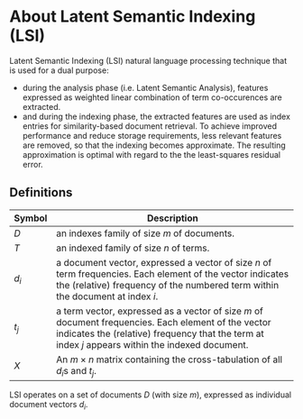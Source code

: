 # About Latent Semantic Indexing (LSI)

Latent Semantic Indexing (LSI) natural language processing technique that is used for a dual purpose:

- during the analysis phase (i.e. Latent Semantic Analysis), features 
  expressed as weighted linear combination of term co-occurences
  are extracted.
- and during the indexing phase, the extracted features are used
  as index entries for similarity-based document retrieval.
  To achieve improved performance and reduce storage requirements, less relevant
  features are removed, so that the indexing becomes approximate.
  The resulting approximation is optimal with regard to the the least-squares residual error.


## Definitions

| Symbol | Description |
| ------ | ------------| 
| $`D`$ | an indexes family of size $`m`$ of documents. |
| $`T`$ | an indexed family of size $`n`$ of terms. |
| $`d_i`$ | a document vector, expressed a vector of size $`n`$ of term frequencies.  Each element of the vector indicates the (relative) frequency of the numbered term within the document at index $`i`$. |
| $`t_j`$ | a term vector, expressed as a vector of size $`m`$ of document frequencies.  Each element of the vector indicates the (relative) frequency that the term at index $`j`$ appears within the indexed document. |
| $`X`$ | An $`m \times n`$ matrix containing the cross-tabulation of all $`d_i`$s and $`t_j`$. |


LSI operates on a set of documents $`D`$ (with size $`m`$), expressed as individual document vectors $`d_i`$.

